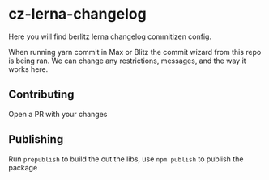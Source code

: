 # cz-lerna-changelog

Here you will find berlitz lerna changelog commitizen config.

When running yarn commit in Max or Blitz the commit wizard from this repo is being ran. We can change any restrictions, messages, and the way it works here.

## Contributing

Open a PR with your changes

## Publishing

Run `prepublish` to build the out the libs, use `npm publish` to publish the package
